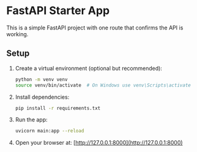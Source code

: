 # FastAPI Starter App

This is a simple FastAPI project with one route that confirms the API is working.

## Setup

1. Create a virtual environment (optional but recommended):
   ```bash
   python -m venv venv
   source venv/bin/activate  # On Windows use venv\Scripts\activate
   ```

2. Install dependencies:
   ```bash
   pip install -r requirements.txt
   ```

3. Run the app:
   ```bash
   uvicorn main:app --reload
   ```

4. Open your browser at:
   [http://127.0.0.1:8000](http://127.0.0.1:8000)
